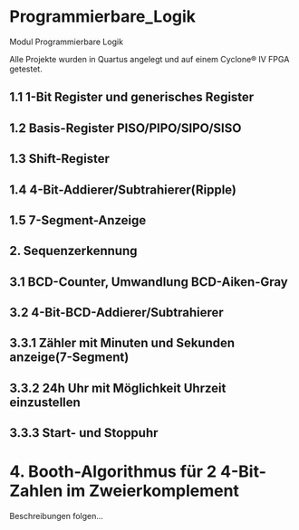 # Programmierbare_Logik
Modul Programmierbare Logik

Alle Projekte wurden in Quartus angelegt und auf einem Cyclone® IV FPGA getestet.


## 1.1    1-Bit Register und generisches Register
## 1.2    Basis-Register PISO/PIPO/SIPO/SISO
## 1.3    Shift-Register
## 1.4    4-Bit-Addierer/Subtrahierer(Ripple)
## 1.5    7-Segment-Anzeige 

## 2.     Sequenzerkennung

## 3.1    BCD-Counter, Umwandlung BCD-Aiken-Gray
## 3.2    4-Bit-BCD-Addierer/Subtrahierer
## 3.3.1  Zähler mit Minuten und Sekunden anzeige(7-Segment)
## 3.3.2  24h Uhr mit Möglichkeit Uhrzeit einzustellen
## 3.3.3  Start- und Stoppuhr

# 4.      Booth-Algorithmus für 2 4-Bit-Zahlen im Zweierkomplement

Beschreibungen folgen...
